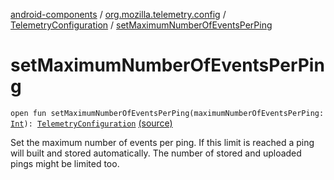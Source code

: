 [android-components](../../index.md) / [org.mozilla.telemetry.config](../index.md) / [TelemetryConfiguration](index.md) / [setMaximumNumberOfEventsPerPing](./set-maximum-number-of-events-per-ping.md)

# setMaximumNumberOfEventsPerPing

`open fun setMaximumNumberOfEventsPerPing(maximumNumberOfEventsPerPing: `[`Int`](https://kotlinlang.org/api/latest/jvm/stdlib/kotlin/-int/index.html)`): `[`TelemetryConfiguration`](index.md) [(source)](https://github.com/mozilla-mobile/android-components/blob/master/components/service/telemetry/src/main/java/org/mozilla/telemetry/config/TelemetryConfiguration.java#L356)

Set the maximum number of events per ping. If this limit is reached a ping will built and stored automatically. The number of stored and uploaded pings might be limited too.

